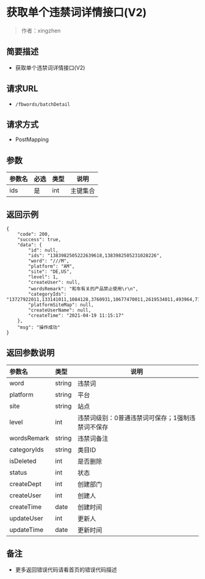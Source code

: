 # 获取单个违禁词详情接口(V2)

> 作者：xingzhen

## 简要描述

- 获取单个违禁词详情接口(V2)

## 请求URL
- `/fbwords/batchDetail `
  
## 请求方式
- PostMapping

## 参数

|参数名|必选|类型|说明|
|:----    |:---|:----- |-----   |
|ids |是  |int |主键集合   |

## 返回示例 

``` 
{
    "code": 200,
    "success": true,
    "data": {
        "id": null,
        "ids": "1383982505222639618,1383982505231028226",
        "word": "///M",
        "platform": "AM",
        "site": "DE,US",
        "level": 1,
        "createUser": null,
        "wordsRemark": "和车有关的产品禁止使用\r\n",
        "categoryIds": "13727922011,133141011,1084128,3760931,10677470011,2619534011,493964,7141124011,468240,16310161,2617942011,2619526011,1063498,14297979011,11965861,11055981,10304191,15690151,491286,9013972011,11846801,4991426011,2335753011,7921653011,3238155011,165795011,16333373011,165797011,9209898011,2625374011,3375301,16310211",
        "platformSiteMap": null,
        "createUserName": null,
        "createTime": "2021-04-19 11:15:17"
    },
    "msg": "操作成功"
}
```

## 返回参数说明 

|参数名|类型|说明|
|:-----  |:-----|-----                           |
|word |string |违禁词   |
|platform |string | 平台    |
|site    |string | 站点    |
|level    |int | 违禁词级别：0普通违禁词可保存；1强制违禁词不保存    |
|wordsRemark |  string | 违禁词备注    |
|categoryIds|    string | 类目ID    |
|isDeleted|    int | 是否删除    |
|status|    int | 状态    |
|createDept|    int | 创建部门    |
|createUser|    int | 创建人    |
|createTime|    date | 创建时间    |
|updateUser|    int | 更新人    |
|updateTime|    date | 更新时间    |




## 备注

- 更多返回错误代码请看首页的错误代码描述
